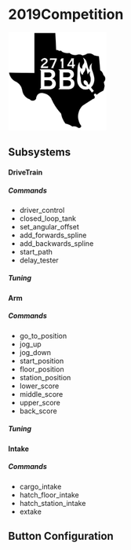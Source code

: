 # 2019Competition

<img src="https://github.com/FRC2714/2019Competition/blob/readme/logo/logo%20for%20github.svg" width="200" height="200" />

## Subsystems

#### DriveTrain
##### Commands
- driver_control
- closed_loop_tank
- set_angular_offset
- add_forwards_spline
- add_backwards_spline
- start_path
- delay_tester

##### Tuning

#### Arm
##### Commands
- go_to_position
- jog_up
- jog_down
- start_position
- floor_position
- station_position
- lower_score
- middle_score
- upper_score
- back_score

##### Tuning

#### Intake
##### Commands
- cargo_intake
- hatch_floor_intake
- hatch_station_intake
- extake

## Button Configuration
